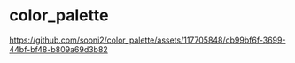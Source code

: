 # color_palette


https://github.com/sooni2/color_palette/assets/117705848/cb99bf6f-3699-44bf-bf48-b809a69d3b82

